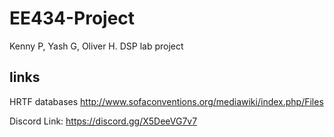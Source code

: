 # EE434-Project
Kenny P, Yash G, Oliver H. DSP lab project


## links
HRTF databases
http://www.sofaconventions.org/mediawiki/index.php/Files


Discord Link:
https://discord.gg/X5DeeVG7v7